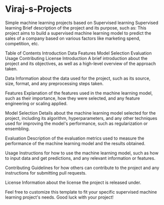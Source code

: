 # Viraj-s-Projects
Simple machine learning projects based on Supervised learning
Supervised learning 
Brief description of the project and its purpose, such as: This project aims to build a supervised machine learning model to predict the sales of a company based on various factors like marketing spend, competition, etc.

Table of Contents
Introduction
Data
Features
Model Selection
Evaluation
Usage
Contributing
License
Introduction
A brief introduction about the project and its objectives, as well as a high-level overview of the approach taken.

Data
Information about the data used for the project, such as its source, size, format, and any preprocessing steps taken.

Features
Explanation of the features used in the machine learning model, such as their importance, how they were selected, and any feature engineering or scaling applied.

Model Selection
Details about the machine learning model selected for the project, including its algorithm, hyperparameters, and any other techniques used for improving the model's performance, such as regularization or ensembling.

Evaluation
Description of the evaluation metrics used to measure the performance of the machine learning model and the results obtained.

Usage
Instructions for how to use the machine learning model, such as how to input data and get predictions, and any relevant information or features.

Contributing
Guidelines for how others can contribute to the project and any instructions for submitting pull requests.

License
Information about the license the project is released under.

Feel free to customize this template to fit your specific supervised machine learning project's needs. Good luck with your project!




